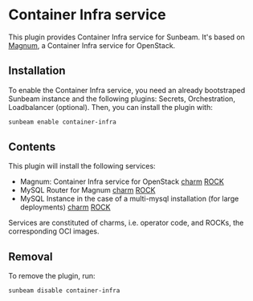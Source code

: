 # Container Infra service

This plugin provides Container Infra service for Sunbeam. It's based on [Magnum](https://docs.openstack.org/magnum/latest/), a Container Infra service for OpenStack.

## Installation

To enable the Container Infra service, you need an already bootstraped Sunbeam instance and the following plugins: Secrets, Orchestration, Loadbalancer (optional). Then, you can install the plugin with:

```bash
sunbeam enable container-infra
```

## Contents

This plugin will install the following services:
- Magnum: Container Infra service for OpenStack [charm](https://opendev.org/openstack/charm-magnum-k8s) [ROCK](https://github.com/canonical/ubuntu-openstack-rocks/tree/main/rocks/magnum-consolidated)
- MySQL Router for Magnum [charm](https://github.com/canonical/mysql-router-k8s-operator) [ROCK](https://github.com/canonical/charmed-mysql-rock)
- MySQL Instance in the case of a multi-mysql installation (for large deployments) [charm](https://github.com/canonical/mysql-k8s-operator) [ROCK](https://github.com/canonical/charmed-mysql-rock)

Services are constituted of charms, i.e. operator code, and ROCKs, the corresponding OCI images.

## Removal

To remove the plugin, run:

```bash
sunbeam disable container-infra
```
